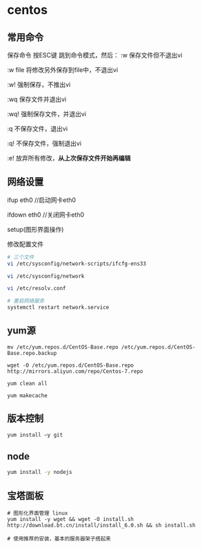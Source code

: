 # centos

## 常用命令

保存命令
按ESC键 跳到命令模式，然后：
:w   保存文件但不退出vi

:w file 将修改另外保存到file中，不退出vi

:w!   强制保存，不推出vi

:wq  保存文件并退出vi

:wq! 强制保存文件，并退出vi

:q 不保存文件，退出vi

:q! 不保存文件，强制退出vi

:e! 放弃所有修改，**从上次保存文件开始再编辑**

## 网络设置

ifup eth0   //启动网卡eth0

ifdown eth0 //关闭网卡eth0

setup(图形界面操作)

修改配置文件

```bash
# 三个文件
vi /etc/sysconfig/network-scripts/ifcfg-ens33

vi /etc/sysconfig/network

vi /etc/resolv.conf

# 重启网络服务
systemctl restart network.service
```

## yum源

```shell
mv /etc/yum.repos.d/CentOS-Base.repo /etc/yum.repos.d/CentOS-Base.repo.backup
 
wget -O /etc/yum.repos.d/CentOS-Base.repo http://mirrors.aliyun.com/repo/Centos-7.repo
 
yum clean all
 
yum makecache
```

## 版本控制

```bash
yum install –y git
```

## node

```bash
yum install -y nodejs
```

## 宝塔面板

```shell
# 图形化界面管理 linux
yum install -y wget && wget -O install.sh http://download.bt.cn/install/install_6.0.sh && sh install.sh

# 使用推荐的安装，基本的服务器架子搭起来
```



